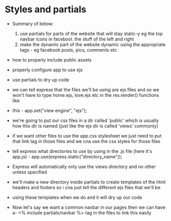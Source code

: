 # Styles and partials 
    
* Summary of below: 
    1. use partials for parts of the website that will stay static-y eg the top navbar icons in facebool. the stuff of the left and right
    2. make the dynamic part of the website dynamic using the appropriate tags - eg facebook posts, pics, comments etc
    
* how to properly include public assets 
* properly configure app to use ejs
* use partials to dry up code

* we can tell express that the files we'll be using are ejs files and so we won't have to type home.ejs, love.ejs etc in the res.render() functions like 
* this - app.set("view engine", "ejs");
    
    
* we're going to put our css files in a dir called 'public' which is usually how this dir is named (just like the ejs dir is called 'views' commonly)
* if we want other files to use the app.css stylesheet we just need to put that link tag in those files and we cna use the css styles for those files

* tell express what directories to use by using in the .js file (here it's app.js) - app.use(express.static("directory_name"));
* Express will automatically only use the views directory and no other unless specified 


* we'll make a new directory inside partials to create templates of the html headers and footers so i cna just tell the different ejs files that we'll be
* using these templates when we do and it will dry up our code
* Now let's say we want a common navbar in our pages then we can have a- <% include partials/navbar %> tag in the files to link this easily


